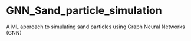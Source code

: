 # GNN_Sand_particle_simulation
A ML approach to simulating sand particles using Graph Neural Networks (GNN)
